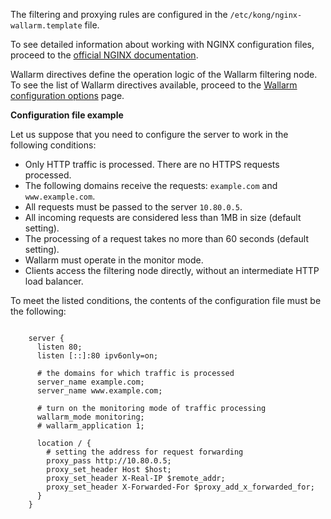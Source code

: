 The filtering and proxying rules are configured in the `/etc/kong/nginx-wallarm.template` file.

To see detailed information about working with NGINX configuration files, proceed to the [official NGINX documentation](https://nginx.org/en/docs/beginners_guide.html).

Wallarm directives define the operation logic of the Wallarm filtering node. To see the list of Wallarm directives available, proceed to the [Wallarm configuration options](../admin-en/configure-parameters-en.md) page.

**Configuration file example**

Let us suppose that you need to configure the server to work in the following conditions:
* Only HTTP traffic is processed. There are no HTTPS requests processed.
* The following domains receive the requests: `example.com` and `www.example.com`.
* All requests must be passed to the server `10.80.0.5`.
* All incoming requests are considered less than 1MB in size (default setting).
* The processing of a request takes no more than 60 seconds (default setting).
* Wallarm must operate in the monitor mode.
* Clients access the filtering node directly, without an intermediate HTTP load balancer.

To meet the listed conditions, the contents of the configuration file must be the following:

```

    server {
      listen 80;
      listen [::]:80 ipv6only=on;

      # the domains for which traffic is processed
      server_name example.com; 
      server_name www.example.com;

      # turn on the monitoring mode of traffic processing
      wallarm_mode monitoring; 
      # wallarm_application 1;

      location / {
        # setting the address for request forwarding
        proxy_pass http://10.80.0.5; 
        proxy_set_header Host $host;
        proxy_set_header X-Real-IP $remote_addr;
        proxy_set_header X-Forwarded-For $proxy_add_x_forwarded_for;
      }
    }

```